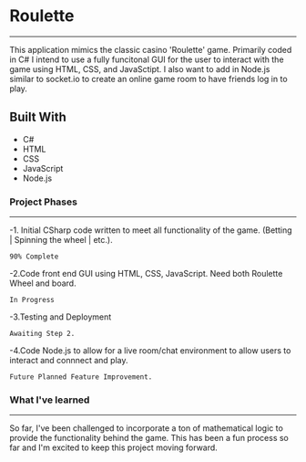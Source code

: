 # Roulette
---
This application mimics the classic casino 'Roulette' game. Primarily coded in C# I intend to use a fully funcitonal GUI for the user to interact with the game using HTML, CSS, and JavaSctipt. I also want to add in Node.js similar to socket.io to create an online game room to have friends log in to play.

## Built With
- C#
- HTML
- CSS 
- JavaScript
- Node.js

### Project Phases
---
-1. Initial CSharp code written to meet all functionality of the game. (Betting | Spinning the wheel | etc.).

    90% Complete

-2.Code front end GUI using HTML, CSS, JavaScript. Need both Roulette Wheel and board.

    In Progress

-3.Testing and Deployment
  
    Awaiting Step 2.
    
-4.Code Node.js to allow for a live room/chat environment to allow users to interact and connnect and play.

    Future Planned Feature Improvement.
    
### What I've learned
---
So far, I've been challenged to incorporate a ton of mathematical logic to provide the functionality behind the game. This has been a fun process so far and I'm excited to keep this project moving forward.
